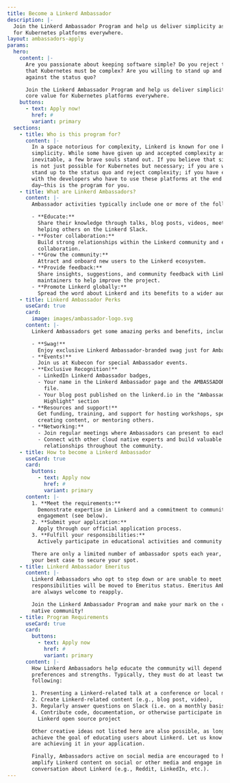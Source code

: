 ```yaml
---
title: Become a Linkerd Ambassador
description: |-
  Join the Linkerd Ambassador Program and help us deliver simplicity as a value
  for Kubernetes platforms everywhere.
layout: ambassadors-apply
params:
  hero:
    content: |-
      Are you passionate about keeping software simple? Do you reject the idea
      that Kubernetes must be complex? Are you willing to stand up and fight
      against the status quo?

      Join the Linkerd Ambassador Program and help us deliver simplicity as a
      core value for Kubernetes platforms everywhere.
    buttons:
      - text: Apply now!
        href: #
        variant: primary
  sections:
    - title: Who is this program for?
      content: |-
        In a space notorious for complexity, Linkerd is known for one key thing:
        simplicity. While some have given up and accepted complexity as
        inevitable, a few brave souls stand out. If you believe that simplicity
        is not just possible for Kubernetes but necessary; if you are willing to
        stand up to the status quo and reject complexity; if you have empathy
        with the developers who have to use these platforms at the end of the
        day—this is the program for you.
    - title: What are Linkerd Ambassadors?
      content: |-
        Ambassador activities typically include one or more of the following:

        - **Educate:**  
          Share their knowledge through talks, blog posts, videos, meetups, and
          helping others on the Linkerd Slack.
        - **Foster collaboration:**  
          Build strong relationships within the Linkerd community and encourage
          collaboration.
        - **Grow the community:**  
          Attract and onboard new users to the Linkerd ecosystem.
        - **Provide feedback:**  
          Share insights, suggestions, and community feedback with Linkerd
          maintainers to help improve the project.
        - **Promote Linkerd globally:**  
          Spread the word about Linkerd and its benefits to a wider audience.
    - title: Linkerd Ambassador Perks
      useCard: true
      card:
        image: images/ambassador-logo.svg
      content: |-
        Linkerd Ambassadors get some amazing perks and benefits, including:

        - **Swag!**  
          Enjoy exclusive Linkerd Ambassador-branded swag just for Ambassadors.
        - **Events!**  
          Join us at Kubecon for special Ambassador events.
        - **Exclusive Recognition!**
          - LinkedIn Linkerd Ambassador badges,
          - Your name in the Linkerd Ambassador page and the AMBASSADORS.md
            file.
          - Your blog post published on the linkerd.io in the "Ambassador
            Highlight" section 
        - **Resources and support!**  
          Get funding, training, and support for hosting workshops, speaking,
          creating content, or mentoring others.
        - **Networking:**
          - Join regular meetings where Ambassadors can present to each other
          - Connect with other cloud native experts and build valuable
            relationships throughout the community.
    - title: How to become a Linkerd Ambassador
      useCard: true
      card:
        buttons:
          - text: Apply now
            href: #
            variant: primary
      content: |-
        1. **Meet the requirements:**  
          Demonstrate expertise in Linkerd and a commitment to community
          engagement (see below).
        2. **Submit your application:**  
          Apply through our official application process.
        3. **Fulfill your responsibilities:**  
          Actively participate in educational activities and community building.

        There are only a limited number of ambassador spots each year, so make
        your best case to secure your spot.
    - title: Linkerd Ambassador Emeritus
      content: |-
        Linkerd Ambassadors who opt to step down or are unable to meet
        responsibilities will be moved to Emeritus status. Emeritus Ambassadors
        are always welcome to reapply.

        Join the Linkerd Ambassador Program and make your mark on the cloud
        native community!
    - title: Program Requirements
      useCard: true
      card:
        buttons:
          - text: Apply now
            href: #
            variant: primary
      content: |-
        How Linkerd Ambassadors help educate the community will depend on their
        preferences and strengths. Typically, they must do at least two of the
        following: 

        1. Presenting a Linkerd-related talk at a conference or local meetup,
        2. Create Linkerd-related content (e.g., blog post, video),
        3. Regularly answer questions on Slack (i.e. on a monthly basis),
        4. Contribute code, documentation, or otherwise participate in the
          Linkerd open source project

        Other creative ideas not listed here are also possible, as long as they
        achieve the goal of educating users about Linkerd. Let us know how you
        are achieving it in your application.

        Finally, Ambassadors active on social media are encouraged to help
        amplify Linkerd content on social or other media and engage in
        conversation about Linkerd (e.g., Reddit, LinkedIn, etc.).
---
```

